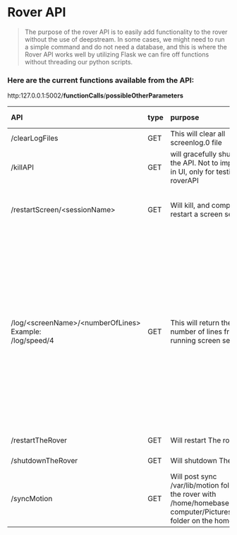 # Rover API

> The purpose of the rover API is to easily add functionality to the rover without the use of deepstream.  In some cases, we might need to run a simple command and do not need a database, and this is where the Rover API works well by utilizing Flask we can fire off functions without threading our python scripts.

### Here are the current functions available from the API:
http:127.0.0.1:5002/**functionCalls**/**possibleOtherParameters**

|API|type|purpose| Succssful API return|notes|
| :---- | :---| :---- | :----- | :---- |
|/clearLogFiles| GET | This will clear all screenlog.0 file| { "status": "SUCCESS" }||
|/killAPI|GET|will gracefully shutdown the API. Not to implement in UI, only for testing roverAPI| No JSON returned||
|/restartScreen/\<sessionName\>|GET|Will kill, and completely restart a screen session|{ "status": "SUCCESS" }|Will return { "status":"FAIL" } if the screen session does not exists|
|/log/\<screenName\>/<numberOfLines\> <br>Example:<br>/log/speed/4|GET|This will return the n number of lines from any running screen session| { "status": "SUCCESS", "data": "{'download': 392.0, 'ip': '192.168.1.15', 'upload': 0.0}{'download': 280.0, 'ip': '192.168.1.15', 'upload': 520.0}{'download': 25200.0, 'ip': '192.168.1.15', 'upload': 8970.0}{'download': 20400.0, 'ip': '192.168.1.15', 'upload': 8660.0}"} ||
|/restartTheRover|GET|Will restart The rover|{ "status": "SUCCESS" }||
|/shutdownTheRover|GET|Will shutdown The rover|{ "status": "SUCCESS" }||
|/syncMotion|GET|Will post sync /var/lib/motion folder on the rover with /home/homebase-computer/Pictures/motion folder on the homebase|{ "status": "SUCCESS" }||
